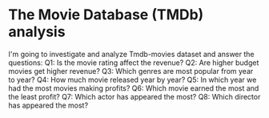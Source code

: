 # The Movie Database (TMDb) analysis
I'm going to investigate and analyze Tmdb-movies dataset and answer the questions:
Q1: Is the movie rating affect the revenue?
Q2: Are higher budget movies get higher revenue?
Q3: Which genres are most popular from year to year?
Q4: How much movie released year by year?
Q5: In which year we had the most movies making profits?
Q6: Which movie earned the most and the least profit?
Q7: Which actor has appeared the most?
Q8: Which director has appeared the most?

